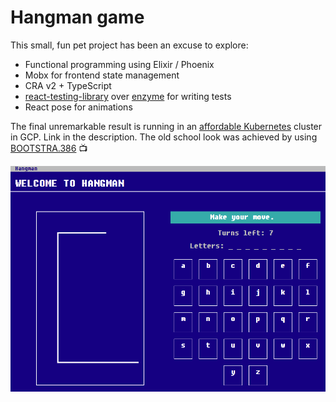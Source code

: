 # Hangman game
  
This small, fun pet project has been an excuse to explore:
* Functional programming using Elixir / Phoenix
* Mobx for frontend state management
* CRA v2 + TypeScript
* [react-testing-library](https://github.com/kentcdodds/react-testing-library) over [enzyme](https://github.com/airbnb/enzyme) for writing tests
* React pose for animations

The final unremarkable result is running in an [affordable Kubernetes](https://github.com/aldis-ameriks/affordable-kubernetes) cluster in GCP. Link in the description.
The old school look was achieved by using [BOOTSTRA.386](https://github.com/kristopolous/BOOTSTRA.386) 📺

![alt text](./hangman.png)
